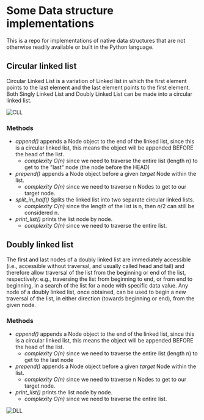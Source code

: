 # Some Data structure implementations
This is a repo for implementations of native data structures that are not otherwise readily available or built in the Python language. 

## Circular linked list
Circular Linked List is a variation of Linked list in which the first element points to the last element and the last element points to the first element. Both Singly Linked List and Doubly Linked List can be made into a circular linked list.

![CLL](https://static.javatpoint.com/ds/images/circular-singly-linked-list.png)

### Methods

- *append()* appends a Node object to the end of the linked list, since this is a circular linked list, this means the object will be appended BEFORE the head of the list. 
  - _complexity_ *O(n)* since we need to traverse the entire list (length n) to get to the "last" node (the node before the HEAD)
- *prepend()* appends a Node object before a given *target* Node within the list. 
  - _complexity_ *O(n)* since we need to traverse n Nodes  to get to our target node.
- *split_in_half()* Splits the linked list into two separate circular linked lists. 
  - _complexity_ *O(n)* since the length of the list is n, then $n / 2$ can still be considered n. 
- *print_list()* prints the list node by node. 
  - _complexity_ *O(n)* since we need to traverse the entire list.

## Doubly linked list
The first and last nodes of a doubly linked list are immediately accessible (i.e., accessible without traversal, and usually called head and tail) and therefore allow traversal of the list from the beginning or end of the list, respectively: e.g., traversing the list from beginning to end, or from end to beginning, in a search of the list for a node with specific data value. Any node of a doubly linked list, once obtained, can be used to begin a new traversal of the list, in either direction (towards beginning or end), from the given node.

### Methods

- *append()* appends a Node object to the end of the linked list, since this is a circular linked list, this means the object will be appended BEFORE the head of the list. 
  - _complexity_ *O(n)* since we need to traverse the entire list (length n) to get to the last node
- *prepend()* appends a Node object before a given *target* Node within the list. 
  - _complexity_ *O(n)* since we need to traverse n Nodes  to get to our target node.
- *print_list()* prints the list node by node. 
  - _complexity_ *O(n)* since we need to traverse the entire list.

![DLL](https://upload.wikimedia.org/wikipedia/commons/thumb/5/5e/Doubly-linked-list.svg/610px-Doubly-linked-list.svg.png)
